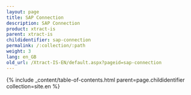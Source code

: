 ```yaml
---
layout: page
title: SAP Connection
description: SAP Connection
product: xtract-is
parent: xtract-is
childidentifier: sap-connection
permalink: /:collection/:path
weight: 3
lang: en_GB
old_url: /Xtract-IS-EN/default.aspx?pageid=sap-connection
---
```


{% include _content/table-of-contents.html parent=page.childidentifier collection=site.en %}
